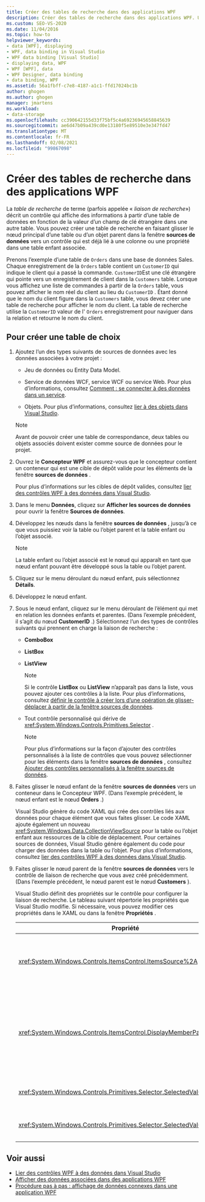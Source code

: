 ```yaml
---
title: Créer des tables de recherche dans des applications WPF
description: Créer des tables de recherche dans des applications WPF. Une table de recherche est un contrôle qui affiche des informations à partir d’une table de données en fonction d’une valeur de champ de clé étrangère d’une autre table.
ms.custom: SEO-VS-2020
ms.date: 11/04/2016
ms.topic: how-to
helpviewer_keywords:
- data [WPF], displaying
- WPF, data binding in Visual Studio
- WPF data binding [Visual Studio]
- displaying data, WPF
- WPF [WPF], data
- WPF Designer, data binding
- data binding, WPF
ms.assetid: 56a1fbff-c7e8-4187-a1c1-ffd17024bc1b
author: ghogen
ms.author: ghogen
manager: jmartens
ms.workload:
- data-storage
ms.openlocfilehash: cc390642155d33f75bf5c4a69236945658845639
ms.sourcegitcommit: ae6d47b09a439cd0e13180f5e89510e3e347fd47
ms.translationtype: MT
ms.contentlocale: fr-FR
ms.lasthandoff: 02/08/2021
ms.locfileid: "99867098"
---
```

# <a name="create-lookup-tables-in-wpf-applications"></a>Créer des tables de recherche dans des applications WPF

La *table de recherche* de terme (parfois appelée « *liaison de recherche*») décrit un contrôle qui affiche des informations à partir d’une table de données en fonction de la valeur d’un champ de clé étrangère dans une autre table. Vous pouvez créer une table de recherche en faisant glisser le nœud principal d’une table ou d’un objet parent dans la fenêtre **sources de données** vers un contrôle qui est déjà lié à une colonne ou une propriété dans une table enfant associée.

Prenons l’exemple d’une table de `Orders` dans une base de données Sales. Chaque enregistrement de la `Orders` table contient un `CustomerID` qui indique le client qui a passé la commande. `CustomerID`Est une clé étrangère qui pointe vers un enregistrement de client dans la `Customers` table. Lorsque vous affichez une liste de commandes à partir de la `Orders` table, vous pouvez afficher le nom réel du client au lieu du `CustomerID` . Étant donné que le nom du client figure dans la `Customers` table, vous devez créer une table de recherche pour afficher le nom du client. La table de recherche utilise la `CustomerID` valeur de l' `Orders` enregistrement pour naviguer dans la relation et retourne le nom du client.

## <a name="to-create-a-lookup-table"></a>Pour créer une table de choix

1. Ajoutez l’un des types suivants de sources de données avec les données associées à votre projet :

    - Jeu de données ou Entity Data Model.

    - Service de données WCF, service WCF ou service Web. Pour plus d’informations, consultez [Comment : se connecter à des données dans un service](../data-tools/how-to-connect-to-data-in-a-service.md).

    - Objets. Pour plus d’informations, consultez [lier à des objets dans Visual Studio](bind-objects-in-visual-studio.md).

    > [!NOTE]
    > Avant de pouvoir créer une table de correspondance, deux tables ou objets associés doivent exister comme source de données pour le projet.

2. Ouvrez le **Concepteur WPF** et assurez-vous que le concepteur contient un conteneur qui est une cible de dépôt valide pour les éléments de la fenêtre **sources de données** .

     Pour plus d’informations sur les cibles de dépôt valides, consultez [lier des contrôles WPF à des données dans Visual Studio](../data-tools/bind-wpf-controls-to-data-in-visual-studio.md).

3. Dans le menu **Données**, cliquez sur **Afficher les sources de données** pour ouvrir la fenêtre **Sources de données**.

4. Développez les nœuds dans la fenêtre **sources de données** , jusqu’à ce que vous puissiez voir la table ou l’objet parent et la table enfant ou l’objet associé.

    > [!NOTE]
    > La table enfant ou l’objet associé est le nœud qui apparaît en tant que nœud enfant pouvant être développé sous la table ou l’objet parent.

5. Cliquez sur le menu déroulant du nœud enfant, puis sélectionnez **Détails**.

6. Développez le nœud enfant.

7. Sous le nœud enfant, cliquez sur le menu déroulant de l’élément qui met en relation les données enfants et parentes. (Dans l’exemple précédent, il s’agit du nœud **CustomerID** .) Sélectionnez l’un des types de contrôles suivants qui prennent en charge la liaison de recherche :

    - **ComboBox**

    - **ListBox**

    - **ListView**

        > [!NOTE]
        > Si le contrôle **ListBox** ou **ListView** n’apparaît pas dans la liste, vous pouvez ajouter ces contrôles à la liste. Pour plus d’informations, consultez [définir le contrôle à créer lors d’une opération de glisser-déplacer à partir de la fenêtre sources de données](../data-tools/set-the-control-to-be-created-when-dragging-from-the-data-sources-window.md).

    - Tout contrôle personnalisé qui dérive de <xref:System.Windows.Controls.Primitives.Selector> .

        > [!NOTE]
        > Pour plus d’informations sur la façon d’ajouter des contrôles personnalisés à la liste de contrôles que vous pouvez sélectionner pour les éléments dans la fenêtre **sources de données** , consultez [Ajouter des contrôles personnalisés à la fenêtre sources de données](../data-tools/add-custom-controls-to-the-data-sources-window.md).

8. Faites glisser le nœud enfant de la fenêtre **sources de données** vers un conteneur dans le Concepteur WPF. (Dans l’exemple précédent, le nœud enfant est le nœud **Orders** .)

     Visual Studio génère du code XAML qui crée des contrôles liés aux données pour chaque élément que vous faites glisser. Le code XAML ajoute également un nouveau <xref:System.Windows.Data.CollectionViewSource> pour la table ou l’objet enfant aux ressources de la cible de déplacement. Pour certaines sources de données, Visual Studio génère également du code pour charger des données dans la table ou l’objet. Pour plus d’informations, consultez [lier des contrôles WPF à des données dans Visual Studio](../data-tools/bind-wpf-controls-to-data-in-visual-studio.md).

9. Faites glisser le nœud parent de la fenêtre **sources de données** vers le contrôle de liaison de recherche que vous avez créé précédemment. (Dans l’exemple précédent, le nœud parent est le nœud **Customers** ).

     Visual Studio définit des propriétés sur le contrôle pour configurer la liaison de recherche. Le tableau suivant répertorie les propriétés que Visual Studio modifie. Si nécessaire, vous pouvez modifier ces propriétés dans le XAML ou dans la fenêtre **Propriétés** .

    |Propriété|Explication du paramètre|
    |--------------| - |
    |<xref:System.Windows.Controls.ItemsControl.ItemsSource%2A>|Cette propriété spécifie la collection ou la liaison utilisée pour récupérer les données affichées dans le contrôle. Visual Studio affecte à cette propriété la valeur <xref:System.Windows.Data.CollectionViewSource> pour les données parentes que vous avez déplacées vers le contrôle.|
    |<xref:System.Windows.Controls.ItemsControl.DisplayMemberPath%2A>|Cette propriété spécifie le chemin d’accès de l’élément de données affiché dans le contrôle. Visual Studio définit cette propriété sur la première colonne ou propriété dans les données parentes, après la clé primaire, qui a un type de données String.<br /><br /> Si vous souhaitez afficher une colonne ou une propriété différente dans les données parentes, remplacez cette propriété par le chemin d’accès d’une autre propriété.|
    |<xref:System.Windows.Controls.Primitives.Selector.SelectedValue%2A>|Visual Studio lie cette propriété à la colonne ou à la propriété des données enfants que vous avez déplacées vers le concepteur. Il s’agit de la clé étrangère vers les données parentes.|
    |<xref:System.Windows.Controls.Primitives.Selector.SelectedValuePath%2A>|Visual Studio définit cette propriété sur le chemin d’accès de la colonne ou de la propriété des données enfants qui est la clé étrangère aux données parentes.|

## <a name="see-also"></a>Voir aussi

- [Lier des contrôles WPF à des données dans Visual Studio](../data-tools/bind-wpf-controls-to-data-in-visual-studio.md)
- [Afficher des données associées dans des applications WPF](../data-tools/display-related-data-in-wpf-applications.md)
- [Procédure pas à pas : affichage de données connexes dans une application WPF](../data-tools/display-related-data-in-wpf-applications.md)
